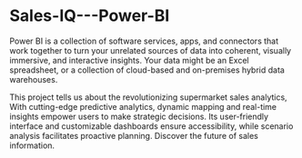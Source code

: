 # Sales-IQ---Power-BI

Power BI is a collection of software services, apps, and connectors that work together to turn your unrelated sources of data into coherent, visually immersive, and interactive insights. Your data might be an Excel spreadsheet, or a collection of cloud-based and on-premises hybrid data warehouses.


This project tells us about the revolutionizing supermarket sales analytics, With cutting-edge predictive analytics, dynamic mapping and real-time insights empower users to make strategic decisions. Its user-friendly interface and customizable dashboards ensure accessibility, while scenario analysis facilitates proactive planning. Discover the future of sales information.
